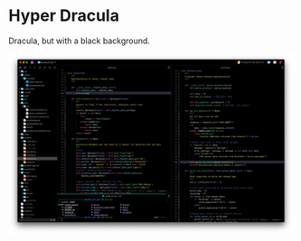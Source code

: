 # Hyper Dracula

Dracula, but with a black background.

![](https://github.com/ReagentX/Nova-Hyper-Dracula/blob/develop/Images/screenshot.png)
